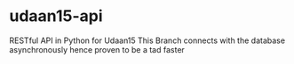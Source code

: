 # udaan15-api
RESTful API in Python for Udaan15
This Branch connects with the database asynchronously hence proven to be a tad faster